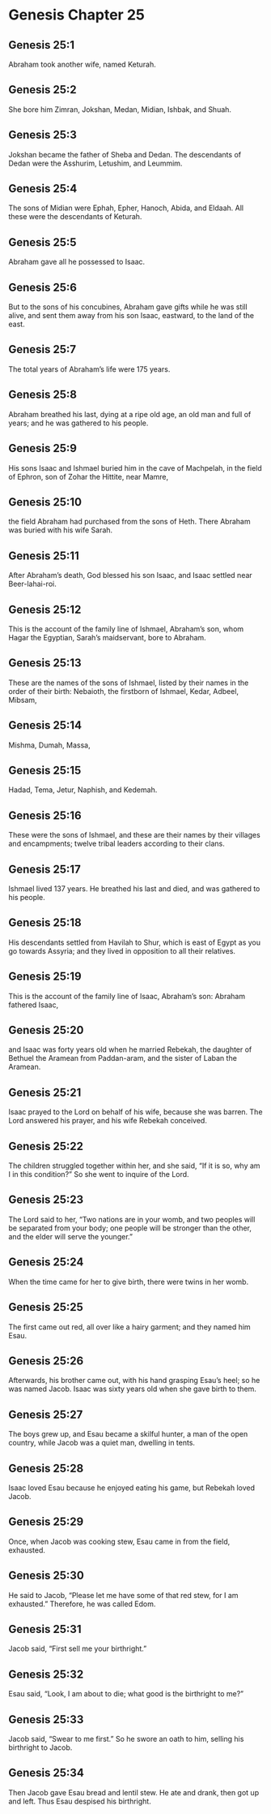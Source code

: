 # Genesis Chapter 25

## Genesis 25:1
Abraham took another wife, named Keturah.

## Genesis 25:2
She bore him Zimran, Jokshan, Medan, Midian, Ishbak, and Shuah.

## Genesis 25:3
Jokshan became the father of Sheba and Dedan. The descendants of Dedan were the Asshurim, Letushim, and Leummim.

## Genesis 25:4
The sons of Midian were Ephah, Epher, Hanoch, Abida, and Eldaah. All these were the descendants of Keturah.

## Genesis 25:5
Abraham gave all he possessed to Isaac.

## Genesis 25:6
But to the sons of his concubines, Abraham gave gifts while he was still alive, and sent them away from his son Isaac, eastward, to the land of the east.

## Genesis 25:7
The total years of Abraham’s life were 175 years.

## Genesis 25:8
Abraham breathed his last, dying at a ripe old age, an old man and full of years; and he was gathered to his people.

## Genesis 25:9
His sons Isaac and Ishmael buried him in the cave of Machpelah, in the field of Ephron, son of Zohar the Hittite, near Mamre,

## Genesis 25:10
the field Abraham had purchased from the sons of Heth. There Abraham was buried with his wife Sarah.

## Genesis 25:11
After Abraham’s death, God blessed his son Isaac, and Isaac settled near Beer-lahai-roi.

## Genesis 25:12
This is the account of the family line of Ishmael, Abraham’s son, whom Hagar the Egyptian, Sarah’s maidservant, bore to Abraham.

## Genesis 25:13
These are the names of the sons of Ishmael, listed by their names in the order of their birth: Nebaioth, the firstborn of Ishmael, Kedar, Adbeel, Mibsam,

## Genesis 25:14
Mishma, Dumah, Massa,

## Genesis 25:15
Hadad, Tema, Jetur, Naphish, and Kedemah.

## Genesis 25:16
These were the sons of Ishmael, and these are their names by their villages and encampments; twelve tribal leaders according to their clans.

## Genesis 25:17
Ishmael lived 137 years. He breathed his last and died, and was gathered to his people.

## Genesis 25:18
His descendants settled from Havilah to Shur, which is east of Egypt as you go towards Assyria; and they lived in opposition to all their relatives.

## Genesis 25:19
This is the account of the family line of Isaac, Abraham’s son: Abraham fathered Isaac,

## Genesis 25:20
and Isaac was forty years old when he married Rebekah, the daughter of Bethuel the Aramean from Paddan-aram, and the sister of Laban the Aramean.

## Genesis 25:21
Isaac prayed to the Lord on behalf of his wife, because she was barren. The Lord answered his prayer, and his wife Rebekah conceived.

## Genesis 25:22
The children struggled together within her, and she said, “If it is so, why am I in this condition?” So she went to inquire of the Lord.

## Genesis 25:23
The Lord said to her, “Two nations are in your womb, and two peoples will be separated from your body; one people will be stronger than the other, and the elder will serve the younger.”

## Genesis 25:24
When the time came for her to give birth, there were twins in her womb.

## Genesis 25:25
The first came out red, all over like a hairy garment; and they named him Esau.

## Genesis 25:26
Afterwards, his brother came out, with his hand grasping Esau’s heel; so he was named Jacob. Isaac was sixty years old when she gave birth to them.

## Genesis 25:27
The boys grew up, and Esau became a skilful hunter, a man of the open country, while Jacob was a quiet man, dwelling in tents.

## Genesis 25:28
Isaac loved Esau because he enjoyed eating his game, but Rebekah loved Jacob.

## Genesis 25:29
Once, when Jacob was cooking stew, Esau came in from the field, exhausted.

## Genesis 25:30
He said to Jacob, “Please let me have some of that red stew, for I am exhausted.” Therefore, he was called Edom.

## Genesis 25:31
Jacob said, “First sell me your birthright.”

## Genesis 25:32
Esau said, “Look, I am about to die; what good is the birthright to me?”

## Genesis 25:33
Jacob said, “Swear to me first.” So he swore an oath to him, selling his birthright to Jacob.

## Genesis 25:34
Then Jacob gave Esau bread and lentil stew. He ate and drank, then got up and left. Thus Esau despised his birthright.
